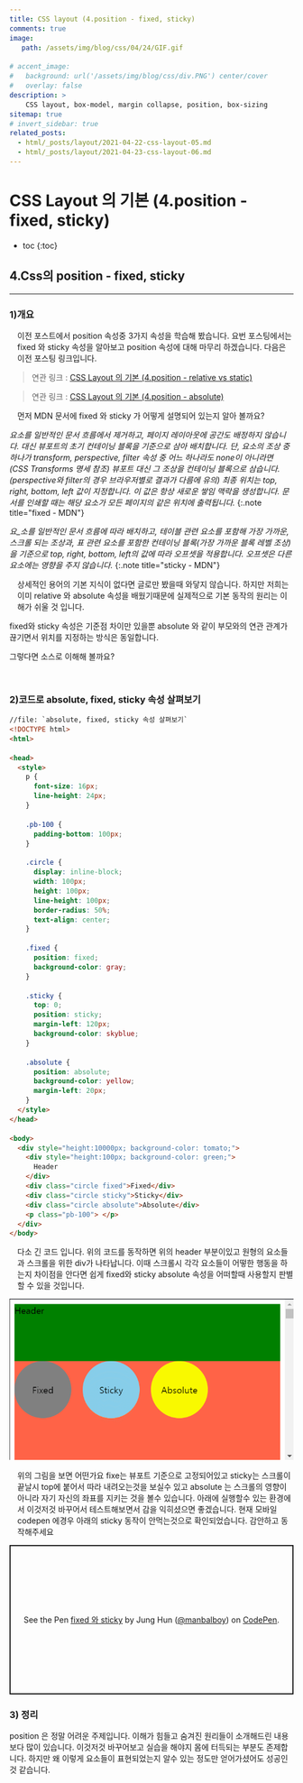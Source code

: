 ```yaml
---
title: CSS layout (4.position - fixed, sticky)
comments: true
image: 
   path: /assets/img/blog/css/04/24/GIF.gif

# accent_image: 
#   background: url('/assets/img/blog/css/div.PNG') center/cover
#   overlay: false
description: >
    CSS layout, box-model, margin collapse, position, box-sizing
sitemap: true
# invert_sidebar: true
related_posts:
  - html/_posts/layout/2021-04-22-css-layout-05.md
  - html/_posts/layout/2021-04-23-css-layout-06.md
---
```


# CSS Layout 의 기본 (4.position - fixed, sticky)

* toc
{:toc}


## 4.Css의 position - fixed, sticky
---

### 1)개요  
<p style="padding-left:1em">
 이전 포스트에서 position 속성중 3가지 속성을 학습해 봤습니다. 요번 포스팅에서는 fixed 와 sticky 속성을 알아보고 position 속성에 대해 마무리 하겠습니다. 다음은 이전 포스팅 링크입니다.
</p>

> 연관 링크 : [CSS Layout 의 기본 (4.position - relative vs static)](https://manbalboy.github.io/blog/html/2021-04-22-css-layout-05/)

> 연관 링크 : [CSS Layout 의 기본 (4.position - absolute)](https://manbalboy.github.io/blog/html/2021-04-23-css-layout-06/)

<p style="padding-left:1em">
  먼저 MDN 문서에 fixed 와 sticky 가 어떻게 설명되어 있는지 알아 볼까요?
</p>


_요소를 일반적인 문서 흐름에서 제거하고, 페이지 레이아웃에 공간도 배정하지 않습니다. 대신 뷰포트의 초기 컨테이닝 블록을 기준으로 삼아 배치합니다. 단, 요소의 조상 중 하나가 transform, perspective, filter 속성 중 어느 하나라도 none이 아니라면 (CSS Transforms 명세 참조) 뷰포트 대신 그 조상을 컨테이닝 블록으로 삼습니다. (perspective와 filter의 경우 브라우저별로 결과가 다름에 유의) 최종 위치는 top, right, bottom, left 값이 지정합니다.
이 값은 항상 새로운 쌓임 맥락을 생성합니다. 문서를 인쇄할 때는 해당 요소가 모든 페이지의 같은 위치에 출력됩니다._
{:.note title="fixed - MDN"}


_요_소를 일반적인 문서 흐름에 따라 배치하고, 테이블 관련 요소를 포함해 가장 가까운, 스크롤 되는 조상과, 표 관련 요소를 포함한 컨테이닝 블록(가장 가까운 블록 레벨 조상) 을 기준으로 top, right, bottom, left의 값에 따라 오프셋을 적용합니다. 오프셋은 다른 요소에는 영향을 주지 않습니다._
{:.note title="sticky - MDN"}


<p style="padding-left:1em">
  상세적인 용어의 기본 지식이 없다면 글로만 봤을때 와닿지 않습니다. 
  하지만 저희는 이미 relative 와 absolute 속성을 배웠기때문에 실제적으로 기본 동작의 원리는 이해가 쉬울 것 입니다. 

  fixed와 sticky 속성은 기준점 차이만 있을뿐 absolute 와 같이 부모와의 연관 관계가 끊기면서 위치를 지정하는 방식은 동일합니다. 

  그렇다면 소스로 이해해 볼까요?
</p>

<br />


### 2)코드로 absolute, fixed, sticky 속성 살펴보기  

~~~html
//file: `absolute, fixed, sticky 속성 살펴보기`
<!DOCTYPE html>
<html>

<head>
  <style>
    p {
      font-size: 16px;
      line-height: 24px;
    }

    .pb-100 {
      padding-bottom: 100px;
    }

    .circle {
      display: inline-block;
      width: 100px;
      height: 100px;
      line-height: 100px;
      border-radius: 50%;
      text-align: center;
    }

    .fixed {
      position: fixed;
      background-color: gray;
    }

    .sticky {
      top: 0;
      position: sticky;
      margin-left: 120px;
      background-color: skyblue;
    }

    .absolute {
      position: absolute;
      background-color: yellow;
      margin-left: 20px;
    }
  </style>
</head>

<body>
  <div style="height:10000px; background-color: tomato;">
    <div style="height:100px; background-color: green;">
      Header
    </div>
    <div class="circle fixed">Fixed</div>
    <div class="circle sticky">Sticky</div>
    <div class="circle absolute">Absolute</div>
    <p class="pb-100"> </p>
  </div>
</body>
~~~

<p style="padding-left:1em">
    다소 긴 코드 입니다. 위의 코드를 동작하면 위의 header 부분이있고 원형의 요소들과 스크롤을 위한 div가 나타납니다. 이때 스크롤시 각각 요소들이 어떻한 행동을 하는지 차이점을 안다면 쉽게 fixed와 sticky absolute 속성을 어떠할때 사용할지 판별할 수 있을 것입니다. 
</p>

![static](/assets/img/blog/css/04/24/GIF.gif "static")

<p style="padding-left:1em">
    위의 그림을 보면 어떤가요 fixe는 뷰포트 기준으로 고정되어있고 sticky는 스크롤이 끝날시 top에 붙어서 따라 내려오는것을 보실수 있고 absolute 는 스크롤의 영향이아니라 자기 자신의 좌표를 지키는 것을 볼수 있습니다. 아래에 실행할수 있는 환경에서 이것저것 바꾸어서 테스트해보면서 감을 익히셨으면 좋겠습니다. 현재 모바일 codepen 에경우 아래의 sticky 동작이 안먹는것으로 확인되었습니다. 감안하고 동작해주세요
</p>


<p class="codepen" data-height="265" data-theme-id="dark" data-default-tab="html,result" data-user="manbalboy" data-slug-hash="MWJLwmW" data-preview="true" data-editable="true" style="height: 265px; box-sizing: border-box; display: flex; align-items: center; justify-content: center; border: 2px solid; margin: 1em 0; padding: 1em;" data-pen-title="fixed 와 sticky">
  <span>See the Pen <a href="https://codepen.io/manbalboy/pen/MWJLwmW">
  fixed 와 sticky</a> by Jung Hun (<a href="https://codepen.io/manbalboy">@manbalboy</a>)
  on <a href="https://codepen.io">CodePen</a>.</span>
</p>

### 3) 정리
position 은 정말 어려운 주제입니다. 이해가 힘들고 숨겨진 원리들이 소개해드린 내용보다 많이 있습니다. 이것저것 바꾸어보고 실습을 해야지 몸에 터득되는 부분도 존제합니다. 하지만 왜 이렇게 요소들이 표현되었는지 알수 있는 정도만 얻어가셨어도 성공인것 같습니다. 

<script async src="https://cpwebassets.codepen.io/assets/embed/ei.js"></script>